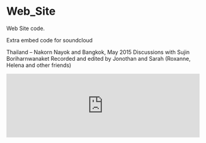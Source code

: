 # Web_Site
Web Site code.

Extra embed code for soundcloud

<p><Discussions on reality suitable for the beginner below:</p

<p></Discussions>Thailand – Nakorn Nayok and Bangkok, May 2015
Discussions with Sujin Boriharnwanaket
Recorded and edited by Jonothan and Sarah
(Roxanne, Helena and other friends)</p>

<iframe width="100%" height="166" scrolling="no" frameborder="no" 
src="https://w.soundcloud.com/player/?url=https%3A//api.soundcloud.com/tracks
/266375963&amp;color=ff5500&amp;auto_play=false&amp;hide_related=false&
amp;show_comments=true&amp;show_user=true&amp;show_reposts=false"></iframe>
